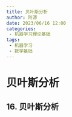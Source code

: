 ```yaml
---
title: 贝叶斯分析
author: 阿源
date: 2023/06/16 12:00
categories:
 - 机器学习理论基础
tags:
 - 机器学习
 - 数学基础
---
```

# 贝叶斯分析
## 16. 贝叶斯分析